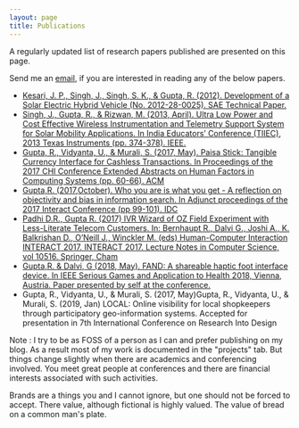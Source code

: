 ```yaml
---
layout: page
title: Publications
---
```

A regularly updated list of research papers published are presented on this page. 

Send me an [email](mailto:indiantinker@gmail.com), if you are interested in reading any of the below papers. 

<ul class="research">
  <li><a href="http://www.researchgate.net/publication/261250614_Innovative_Electronic_System_Design_Projects">Kesari, J. P., Singh, J., Singh, S. K., &amp; Gupta, R. (2012). Development of a Solar Electric Hybrid Vehicle (No. 2012-28-0025). SAE Technical Paper.</a></li>
  <li><a href="http://ieeexplore.ieee.org/xpl/articleDetails.jsp?arnumber=6757171&amp;punumber%3D6750805%26sortType%3Dasc_p_Sequence%26filter%3DAND%28p_IS_Number%3A6757097%29%26pageNumber%3D3">Singh, J., Gupta, R., &amp; Rizwan, M. (2013, April). Ultra Low Power and Cost Effective Wireless Instrumentation and Telemetry Support System for Solar Mobility Applications. In India Educators’ Conference (TIIEC), 2013 Texas Instruments (pp. 374-378). IEEE.</a> <i class="fa fa-trophy"></i></li>
  <li><a href="http://dl.acm.org/citation.cfm?id=3049268&amp;CFID=936567374&amp;CFTOKEN=29740207">Gupta, R., Vidyanta, U., &amp; Murali, S. (2017, May). Paisa Stick: Tangible Currency Interface for Cashless Transactions. In Proceedings of the 2017 CHI Conference Extended Abstracts on Human Factors in Computing Systems (pp. 60-66). ACM</a> <i class="fa fa-trophy"></i></li>
  <li><a href="http://ifip-tc13.org/wp-content/uploads/2017/09/INTERACT_2017_Adjunct_FINAL.pdf">Gupta,R. (2017,October). Who you are is what you get - A reflection on objectivity and bias in information search. In Adjunct proceedings of the 2017 Interact Conference (pp 99-101). IDC</a></li>
  <li><a href="https://link.springer.com/chapter/10.1007/978-3-319-68059-0_58">Padhi D.R., Gupta R. (2017) IVR Wizard of OZ Field Experiment with Less-Literate Telecom Customers. In: Bernhaupt R., Dalvi G., Joshi A., K. Balkrishan D., O’Neill J., Winckler M. (eds) Human-Computer Interaction INTERACT 2017. INTERACT 2017. Lecture Notes in Computer Science, vol 10516. Springer, Cham</a></li>
  <li><a href="https://ieeexplore.ieee.org/abstract/document/8401321"> Gupta,R. &amp; Dalvi, G (2018, May). FAND: A shareable haptic foot interface device. In IEEE Serious Games and Application to Health 2018, Vienna, Austria. Paper presented by self at the conference.</a></li>
 <li>Gupta, R., Vidyanta, U., &amp; Murali, S. (2017, May)Gupta, R., Vidyanta, U., & Murali, S. (2019, Jan) LOCAL: Online visibility for local shopkeepers through participatory geo-information systems. Accepted for presentation in 7th International Conference on Research Into Design </li>
</ul>



Note : I try to be as FOSS of a person as I can and prefer publishing on my blog. As a result most of my work is documented in the "projects" tab. But things change slightly when there are academics and conferencing involved. You meet great people at conferences and there are financial interests associated with such activities.

Brands are a things you and I cannot ignore, but one should not be forced to accept. There value, although fictional is highly valued. The value of bread on a common man's plate.
